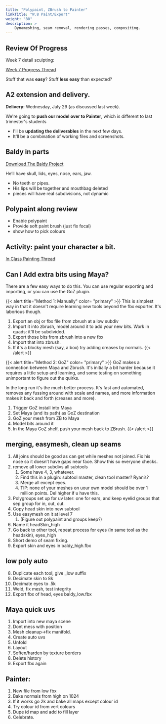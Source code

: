 ```yaml
---
title: "Polypaint, ZBrush to Painter"
linkTitle: "W.8 Paint/Export"
weight: "80"
description: >
    Dynameshing, seam removal, rendering passes, compositing.
---
```


## Review Of Progress

Week 7 detail sculpting:

<a class="btn btn-lg btn-primary mr-3 mb-4" href="https://laureate-au.blackboard.com/webapps/discussionboard/do/message?action=list_messages&course_id=_89547_1&nav=discussion_board_entry&conf_id=_152757_1&forum_id=_866559_1&message_id=_2226714_1" target="_blank">Week 7 Progress Thread<i class="fas fa-arrow-alt-circle-right ml-2"></i></a>

Stuff that was **easy**? Stuff **less easy** than expected?

## A2 extension and delivery.

**Delivery:** Wednesday, July 29 (as discussed last week).

We're going to **push our model over to Painter**, which is different to last trimester's students
* I'll be **updating the deliverables** in the next few days.
* It'll be a combination of working files and screenshots. 

## Baldy in parts

<a class="btn btn-lg btn-primary mr-3 mb-4" href="https://www.dropbox.com/s/zd70nryct1p600y/Baldy_zb_to_painter.zip?dl=0" target="_blank">Download The Baldy Project<i class="fas fa-arrow-alt-circle-right ml-2"></i></a>

He’ll have skull, lids, eyes, nose, ears, jaw.
* No teeth or pipes.
* His lips will be together and mouthbag deleted
* pieces will have real subdivisions, not dynamic

## Polypaint along review
* Enable polypaint
* Provide soft paint brush (just fix focal)
* show how to pick colours 

<!-- 
Me prep: Add polypaint to him and see if can get it through the process. Bake as id map and duplicate texture
-->
## Activity: paint your character a bit.
<a class="btn btn-lg btn-primary mr-3 mb-4" href="https://laureate-au.blackboard.com/webapps/discussionboard/do/message?action=list_messages&course_id=_89547_1&nav=discussion_board_entry&conf_id=_152757_1&forum_id=_866560_1&message_id=_2226746_1" target="_blank">In Class Painting Thread<i class="fas fa-arrow-alt-circle-right ml-2"></i></a>

## Can I Add extra bits using Maya?

There are a few easy ways to do this. You can use regular exporting and importing, or you can use the GoZ plugin.

{{< alert title="Method 1: Manually" color= "primary" >}}
This is simplest way in that it doesn't require learning new tools beyond the fbx exporter. It's laborious though.
1. Export an obj or fbx file from zbrush at a low subdiv
2. Import it into zbrush, model around it to add your new bits. Work in quads: it'll be subdivided.
3. Export those bits from zbrush into a new fbx
4. Import that into zbrush.
5. If it's a blocky mesh (say, a box) try adding creases by normals.
{{< /alert >}}

{{< alert title="Method 2: GoZ" color= "primary" >}}
GoZ makes a connection between Maya and Zbrush. It's initially a bit harder because it requires a little setup and learning, and some testing on something unimportant to figure out the quirks.

In the long run it's the much better process. It's fast and automated, removes any fussing around with scale and names, and more information makes it back and forth (creases and more).

1. Trigger GoZ install into Maya
1. Set Maya (and its path) as GoZ destination
1. GoZ your mesh from ZB to Maya
1. Model bits around it
1. In the Maya GoZ shelf, push your mesh back to ZBrush.
{{< /alert >}}

##  merging, easymesh, clean up seams

1. All joins should be good as can get while meshes not joined. Fix his nose so it doesn’t have gaps near face. Show this so everyone checks.
3. remove all lower subdivs all subtools
	1. Some have 4, 3, whatever. 
	2. Find this in a plugin: subtool master, clean tool master? Ryan’s?
	3. Merge all except eyes.
	4. TIP: none of your meshes on uour own model should be over 1 million points. Del higher if u have this.
1. Polygroups set up for uv later: one for ears, and keep eyelid groups that sep group for in, out, cut.
2. Copy head skin into new subtool
3. Use easymesh on it at level 7
	1. (Figure out polypaint and groups keep?)
5. Name it headSkin_high
6. Go back to other tool, repeat process for eyes (in same tool as the headskin), eyes_high
7. Short demo of seam fixing. 
8. Export skin and eyes in baldy_high.fbx

##  low poly auto
8. Duplicate each tool, give _low suffix
9. Decimate skin to 8k
10. Decimate eyes to .5k
11. Weld, fix mesh, test integrity
12. Export fbx of head, eyes baldy_low.fbx

##  Maya quick uvs
1. Import into new maya scene
2. Dont mess with position
3. Mesh cleanup->fix manifold.
4. Create auto uvs
5. Unfold
6. Layout
7. Soften/harden by texture borders
8. Delete history
9. Export fbx again

## Painter:
1. New file from low fbx
2. Bake normals from high on 1024
3. If it works go 2k and bake all maps except colour id
4. Try colour id from vert colours
5. Dupe id map and add to fill layer
6. Celebrate.


<!-- 

## Rendering How

Turning on and tuning **shadows**
* Shadows
  * Change direction to match material?
* Ambient Occlusion
* Filling with material:
    * Making some things glossy (eyes), some matte
    * Wax/subsurface scattering
* Subpixels (sampling)

### Rendering What

* Angles
  * EXAMPLES 
* Closeups
  * EXAMPLES

## Render Passes

Making passes and exporting to photoshop/Krita for more editing.

### Photoshop Method

* In the _Zplugin_ menu you'll find ZBrush To Photoshop CC. Select passes like shadow, bpr, AO, lights, and _Send To Photoshop CC_.
    * It will ask where the photoshop executable is on your hard drive. Browse to it. (probably `c:\program files\adobe\Photoshop\Photoshop.exe` or similar)
    * It will take a while and do a lot of stuff in zbrush, turning subtools on and off etc.
    * Click yes when photoshop asks if you want to run a script.

{{< imgcard zbrush_to_photoshop Link "zbrush_to_photoshop.jpg">}}
Click the passes you want, let the plugin automate the exports.
{{< /imgcard >}}


### No Photoshop Method

* Ensure shadows, ambient occlusion are on in _Render \> Render Properties_
* Make a BPR render in zbrush (shift R or click the button)
* Look _Render -> BRP RenderPass_: click on a pass to download it as an image. Default type is single layer PSD, but it also has TIFF.

{{< imgcard zbrush_bpr_renderpass Link "zbrush_bpr_renderpass.jpg">}}
Click individual passes to export.
{{< /imgcard >}}

## Using Render Passes

Here's a render with some a bit of quick processing/painting over
  - rim lighting painted in
  - right light pass added
  - shadows purpled up
  - eyelashes, gloss on lips, scar quickly dropped in
  - radial gradient behind, cool colour photo filter on top
  - Camera raw: quick add grain, sharpen, individual hues adjusted, vignette

{{< imgcard izzy_comp_passes Link "izzy_comp_passes.jpg">}}
Left: Render passes exported to photoshop  Right: With some editing
{{< /imgcard >}}

-->